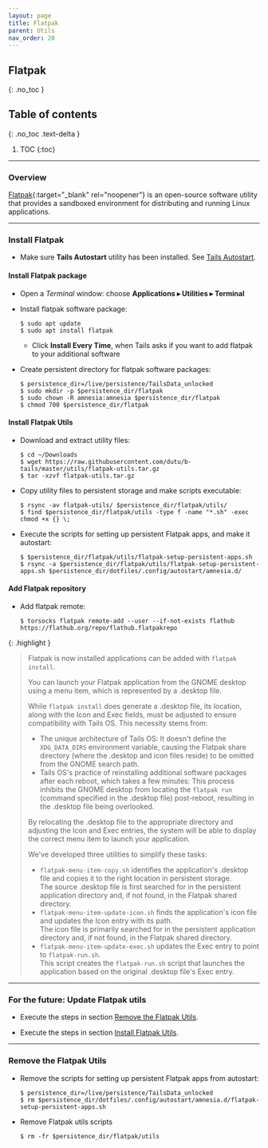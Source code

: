 ```yaml
---
layout: page
title: Flatpak
parent: Utils
nav_order: 20
---
```


## Flatpak
{: .no_toc }

## Table of contents
{: .no_toc .text-delta }

1. TOC
{:toc}

---
### Overview

[Flatpak](https://www.flatpak.org/){:target="_blank" rel="noopener"} is an open-source software utility that provides a sandboxed environment for distributing and running Linux applications.

---
### Install Flatpak

* Make sure **Tails Autostart** utility has been installed. See [Tails Autostart](/guide/utils/tails_autostart.html).


#### Install Flatpak package

* Open a _Terminal_ window:  choose **Applications ▸ Utilities ▸ Terminal**


* Install flatpak software package:
  ```shell
  $ sudo apt update
  $ sudo apt install flatpak
  ```
    * Click **Install Every Time**, when Tails asks if you want to add flatpak to your additional software


* Create persistent directory for flatpak software packages:
  ```shell
  $ persistence_dir=/live/persistence/TailsData_unlocked
  $ sudo mkdir -p $persistence_dir/flatpak
  $ sudo chown -R amnesia:amnesia $persistence_dir/flatpak
  $ chmod 700 $persistence_dir/flatpak 
  ```


#### Install Flatpak Utils

* Download and extract utility files:
  ```shell
  $ cd ~/Downloads
  $ wget https://raw.githubusercontent.com/dutu/b-tails/master/utils/flatpak-utils.tar.gz
  $ tar -xzvf flatpak-utils.tar.gz
  ```


* Copy utility files to persistent storage and make scripts executable:
  ```shell
  $ rsync -av flatpak-utils/ $persistence_dir/flatpak/utils/
  $ find $persistence_dir/flatpak/utils -type f -name "*.sh" -exec chmod +x {} \;
  ```


* Execute the scripts for setting up persistent Flatpak apps, and make it autostart: 
  ```shell
  $ $persistence_dir/flatpak/utils/flatpak-setup-persistent-apps.sh
  $ rsync -a $persistence_dir/flatpak/utils/flatpak-setup-persistent-apps.sh $persistence_dir/dotfiles/.config/autostart/amnesia.d/
  ```


#### Add Flatpak repository

* Add flatpak remote:
  ```shell
  $ torsocks flatpak remote-add --user --if-not-exists flathub https://flathub.org/repo/flathub.flatpakrepo
  ```


{: .highlight }

> Flatpak is now installed applications can be added with `flatpak install`.
> 
> You can launch your Flatpak application from the GNOME desktop using a menu item, which is represented by a .desktop file.
>
> While `flatpak install` does generate a .desktop file, its location, along with the Icon and Exec fields, must be adjusted to ensure compatibility with Tails OS. This necessity stems from:
>   * The unique architecture of Tails OS: It doesn't define the `XDG_DATA_DIRS` environment variable, causing the Flatpak share directory (where the .desktop and icon files reside) to be omitted from the GNOME search path.
>   * Tails OS's practice of reinstalling additional software packages after each reboot, which takes a few minutes: This process inhibits the GNOME desktop from locating the `flatpak run` (command specified in the .desktop file) post-reboot, resulting in the .desktop file being overlooked.
>
> By relocating the .desktop file to the appropriate directory and adjusting the Icon and Exec entries, the system will be able to display the correct menu item to launch your application.
>
> We've developed three utilities to simplify these tasks:
>
> * `flatpak-menu-item-copy.sh` identifies the application's .desktop file and copies it to the right location in persistent storage.<br>
    The source .desktop file is first searched for in the persistent application directory and, if not found, in the Flatpak shared directory.
> * `flatpak-menu-item-update-icon.sh` finds the application's icon file and updates the Icon entry with its path.<br>
    The icon file is primarily searched for in the persistent application directory and, if not found, in the Flatpak shared directory.
> * `flatpak-menu-item-update-exec.sh` updates the Exec entry to point to `flatpak-run.sh`.<br>
     This script creates the `flatpak-run.sh` script that launches the application based on the original .desktop file's Exec entry.

---
### For the future: Update Flatpak utils

* Execute the steps in section [Remove the Flatpak Utils](#remove-the-flatpak-utils).

* Execute the steps in section [Install Flatpak Utils](#install-flatpak-utils).

---
### Remove the Flatpak Utils

* Remove the scripts for setting up persistent Flatpak apps from autostart: 
  ```shell
  $ persistence_dir=/live/persistence/TailsData_unlocked
  $ rm $persistence_dir/dotfiles/.config/autostart/amnesia.d/flatpak-setup-persistent-apps.sh
  ```

* Remove Flatpak utils scripts
  ```shell
  $ rm -fr $persistence_dir/flatpak/utils
  ```
